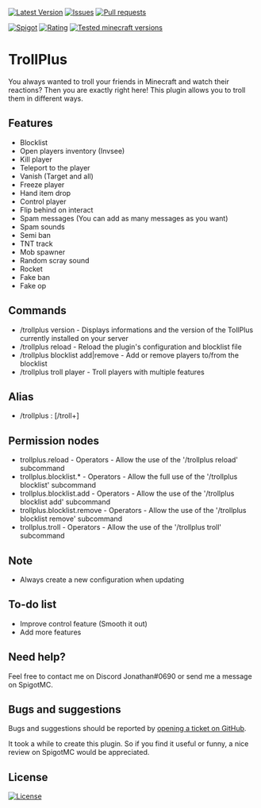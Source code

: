 [![Latest Version](https://img.shields.io/spiget/version/81193?label=Latest%20version&color=blueviolet)](https://github.com/Gaming12846/TrollPlus/releases)
[![Issues](https://img.shields.io/github/issues/Gaming12846/TrollPlus?label=Issues)](https://github.com/Gaming12846/TrollPlus/issues)
[![Pull requests](https://img.shields.io/github/issues-pr/Gaming12846/TrollPlus?label=Pull%20requests)](https://github.com/Gaming12846/TrollPlus/pulls)

[![Spigot](https://img.shields.io/badge/Spigot-orange)](https://www.spigotmc.org/resources/81193/)
[![Rating](https://img.shields.io/spiget/rating/81193?label=Rating&color=orange)](https://www.spigotmc.org/resources/81193/reviews)
[![Tested minecraft versions](https://img.shields.io/spiget/tested-versions/81193?label=Tested%20minecraft%20versions)](https://www.spigotmc.org/resources/81193/)

# TrollPlus

You always wanted to troll your friends in Minecraft and watch their reactions? Then you are exactly right here! This plugin allows you to troll them in different ways.

## Features

- Blocklist
- Open players inventory (Invsee)
- Kill player
- Teleport to the player
- Vanish (Target and all)
- Freeze player
- Hand item drop
- Control player
- Flip behind on interact
- Spam messages (You can add as many messages as you want)
- Spam sounds
- Semi ban
- TNT track
- Mob spawner
- Random scray sound
- Rocket
- Fake ban
- Fake op

## Commands

- /trollplus version - Displays informations and the version of the TollPlus currently installed on your server
- /trollplus reload - Reload the plugin's configuration and blocklist file
- /trollplus blocklist add|remove - Add or remove players to/from the blocklist
- /trollplus troll player - Troll players with multiple features

## Alias

- /trollplus : [/troll+]

## Permission nodes

- trollplus.reload - Operators - Allow the use of the '/trollplus reload' subcommand
- trollplus.blocklist.* - Operators - Allow the full use of the '/trollplus blocklist' subcommand
- trollplus.blocklist.add - Operators - Allow the use of the '/trollplus blocklist add' subcommand
- trollplus.blocklist.remove - Operators - Allow the use of the '/trollplus blocklist remove' subcommand
- trollplus.troll - Operators - Allow the use of the '/trollplus troll' subcommand

## Note

- Always create a new configuration when updating

## To-do list

- Improve control feature (Smooth it out)
- Add more features

## Need help?

Feel free to contact me on Discord Jonathan#0690 or send me a message on SpigotMC.

## Bugs and suggestions

Bugs and suggestions should be reported by [opening a ticket on GitHub](https://github.com/Gaming12846/TrollPlus/issues).

It took a while to create this plugin. So if you find it useful or funny, a nice review on SpigotMC would be appreciated.

## License

[![License](https://img.shields.io/github/license/Gaming12846/TrollPlus?label=License&color=red)](https://github.com/Gaming12846/TrollPlus/blob/master/LICENSE)